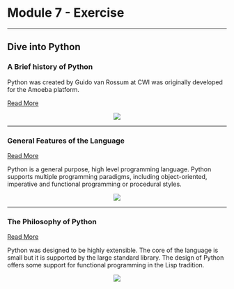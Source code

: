 # Module 7 - Exercise
---
## Dive into Python

### A Brief history of Python

Python was created by Guido van Rossum at CWI was originally developed for the Amoeba platform.

[Read More](http://varmalabs.github.io/dive-into-python/)

<center><img src="https://d1jnx9ba8s6j9r.cloudfront.net/blog/wp-content/uploads/2019/10/Features-of-Python-1.jpg"/></center>

---
### General Features of the Language

[Read More](http://varmalabs.github.io/dive-into-python/2-general-features-of-the-language/)

Python is a general purpose, high level programming language. Python supports multiple programming paradigms, including object-oriented, imperative and functional programming or procedural styles.

<center><img src="https://d1jnx9ba8s6j9r.cloudfront.net/blog/wp-content/uploads/2019/10/1.png"/></center>


---
### The Philosophy of Python

[Read More](http://varmalabs.github.io/dive-into-python/3-the-philosophy-of-python/)

Python was designed to be highly extensible. The core of the language is small but it is supported by the large standard library. The design of Python offers some support for functional programming in the Lisp tradition.

<center><img src="https://d3sujgifhk94se.cloudfront.net/wp-content/uploads/2019/07/03122859/Py-Core-Philosophy-01-768x310.png"/></center>


